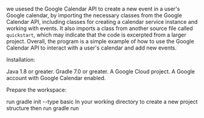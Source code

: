 we usesed the Google Calendar API to create a new event in a user's Google calendar, by importing the necessary classes from the Google Calendar API, including classes for creating a calendar service instance and working with events. It also imports a class from another source file called `quickstart`, which may indicate that the code is excerpted from a larger project. 
Overall, the program is a simple example of how to use the Google Calendar API to interact with a user's calendar and add new events.


Installation:

Java 1.8 or greater.
Gradle 7.0 or greater.
A Google Cloud project.
A Google account with Google Calendar enabled.


Prepare the workspace:

run 
gradle init --type basic
In your working directory to create a new project structure	
then run 
gradle run 



